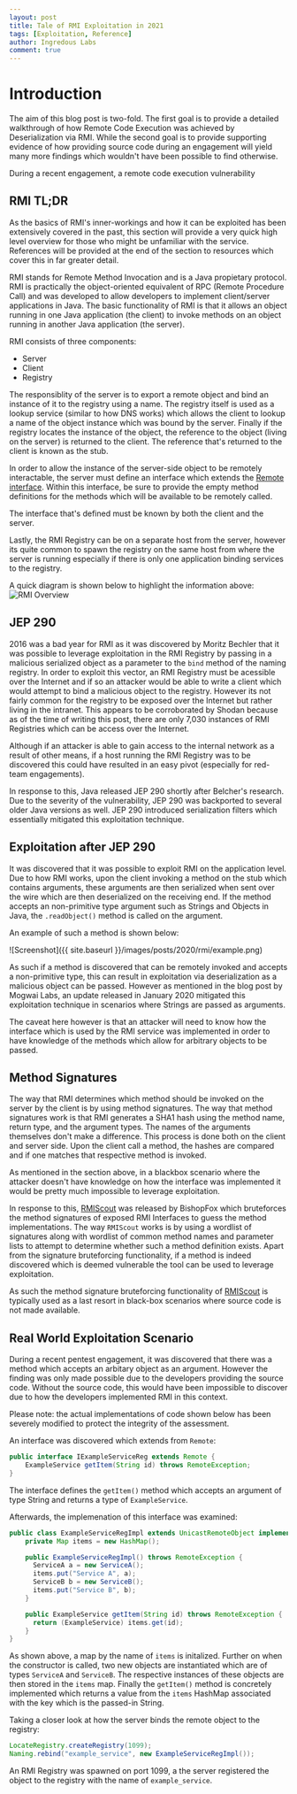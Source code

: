 ```yaml
---
layout: post
title: Tale of RMI Exploitation in 2021
tags: [Exploitation, Reference]
author: Ingredous Labs
comment: true
---
```


# Introduction
The aim of this blog post is two-fold. The first goal is to provide a detailed walkthrough of how Remote Code Execution was achieved by Deserialization via RMI. While the second goal is to provide supporting evidence of how providing source code during an engagement will yield many more findings which wouldn't have been possible to find otherwise.

During a recent engagement, a remote code execution vulnerability 

## RMI TL;DR
As the basics of RMI's inner-workings and how it can be exploited has been extensively covered in the past, this section will provide a very quick high level overview for those who might be unfamiliar with the service. References will be provided at the end of the section to resources which cover this in far greater detail.

RMI stands for Remote Method Invocation and is a Java propietary protocol. RMI is practically the object-oriented equivalent of RPC (Remote Procedure Call) and was developed to allow developers to implement client/server applications in Java. The basic functionality of RMI is that it allows an object running in one Java application (the client) to invoke methods on an object running in another Java application (the server).

RMI consists of three components:
- Server
- Client
- Registry

The responsiblity of the server is to export a remote object and bind an instance of it to the registry using a name. The registry itself is used as a lookup service (similar to how DNS works) which allows the client to lookup a name of the object instance which was bound by the server. Finally if the registry locates the instance of the object, the reference to the object (living on the server) is returned to the client. The reference that's returned to the client is known as the stub.

In order to allow the instance of the server-side object to be remotely interactable, the server must define an interface which extends the [Remote interface](https://docs.oracle.com/javase/7/docs/api/java/rmi/Remote.html#:~:text=The%20Remote%20interface%20serves%20to,rmi.). Within this interface, be sure to provide the empty method definitions for the methods which will be available to be remotely called.

The interface that's defined must be known by both the client and the server.

Lastly, the RMI Registry can be on a separate host from the server, however its quite common to spawn the registry on the same host from where the server is running especially if there is only one application binding services to the registry.

A quick diagram is shown below to highlight the information above:
![RMI Overview](https://image.slidesharecdn.com/javarmi-130925082348-phpapp01/95/java-rmi-14-638.jpg)

## JEP 290
2016 was a bad year for RMI as it was discovered by Moritz Bechler that it was possible to leverage exploitation in the RMI Registry by passing in a malicious serialized object as a parameter to the `bind` method of the naming registry. In order to exploit this vector, an RMI Registry must be acessible over the Internet and if so an attacker would be able to write a client which would attempt to bind a malicious object to the registry. However its not fairly common for the registry to be exposed over the Internet but rather living in the intranet. This appears to be corroborated by Shodan because as of the time of writing this post, there are only 7,030 instances of RMI Registries which can be access over the Internet. 

Although if an attacker is able to gain access to the internal network as a result of other means, if a host running the RMI Registry was to be discovered this could have resulted in an easy pivot (especially for red-team engagements).

In response to this, Java released JEP 290 shortly after Belcher's research. Due to the severity of the vulnerability, JEP 290 was backported to several older Java versions as well. JEP 290 introduced serialization filters which essentially mitigated this exploitation technique.

## Exploitation after JEP 290
It was discovered that it was possible to exploit RMI on the application level. Due to how RMI works, upon the client invoking a method on the stub which contains arguments, these arguments are then serialized when sent over the wire which are then deserialized on the receiving end. If the method accepts an non-primitive type argument such as Strings and Objects in Java, the `.readObject()` method is called on the argument. 

An example of such a method is shown below:

![Screenshot]({{ site.baseurl }}/images/posts/2020/rmi/example.png)

As such if a method is discovered that can be remotely invoked and accepts a non-primitive type, this can result in exploitation via deserialization as a malicious object can be passed.  However as mentioned in the blog post by Mogwai Labs, an update released in January 2020 mitigated this exploitation technique in scenarios where Strings are passed as arguments. 



The caveat here however is that an attacker will need to know how the interface which is used by the RMI service was implemented in order to have knowledge of the methods which allow for arbitrary objects to be passed.

## Method Signatures
The way that RMI determines which method should be invoked on the server by the client is by using method signatures. The way that method signatures work is that RMI generates a SHA1 hash using the method name, return type, and the argument types. The names of the arguments themselves don't make a difference. This process is done both on the client and server side. Upon the client call a method, the hashes are compared and if one matches that respective method is invoked. 

As mentioned in the section above, in a blackbox scenario where the attacker doesn't have knowledge on how the interface was implemented it would be pretty much impossible to leverage exploitation.

In response to this, [RMIScout](https://github.com/BishopFox/rmiscout) was released by BishopFox which bruteforces the method signatures of exposed RMI Interfaces to guess the method implementations. The way `RMIScout` works is by using a wordlist of signatures along with wordlist of common method names and parameter lists to attempt to determine whether such a method definition exists. Apart from the signature bruteforcing functionality, if a method is indeed discovered which is deemed vulnerable the tool can be used to leverage exploitation.

As such the method signature bruteforcing functionality of [RMIScout](https://github.com/BishopFox/rmiscout) is typically used as a last resort in black-box scenarios where source code is not made available.

## Real World Exploitation Scenario
During a recent pentest engagement, it was discovered that there was a method which accepts an arbitary object as an argument. However the finding was only made possible due to the developers providing the source code. Without the source code, this would have been impossible to discover due to how the developers implemented RMI in this context.

Please note: the actual implementations of code shown below has been severely modified to protect the integrity of the assessment.

An interface was discovered which extends from `Remote`:

```java
public interface IExampleServiceReg extends Remote {
    ExampleService getItem(String id) throws RemoteException;
}
```

The interface defines the `getItem()` method which accepts an argument of type String and returns a type of `ExampleService`.

Afterwards, the implemenation of this interface was examined:

```java
public class ExampleServiceRegImpl extends UnicastRemoteObject implements IExampleServiceReg {
    private Map items = new HashMap();

    public ExampleServiceRegImpl() throws RemoteException { 
      ServiceA a = new ServiceA();
      items.put("Service A", a);
      ServiceB b = new ServiceB();
      items.put("Service B", b);
    }

    public ExampleService getItem(String id) throws RemoteException {
      return (ExampleService) items.get(id);
    }
}
```

As shown above, a map by the name of `items` is initalized. Further on when the constructor is called, two new objects are instantiated which are of types `ServiceA` and `ServiceB`. The respective instances of these objects are then stored in the `items` map. Finally the `getItem()` method is concretely implemented which returns a value from the `items` HashMap associated with the key which is the passed-in String.

Taking a closer look at how the server binds the remote object to the registry:

```java
LocateRegistry.createRegistry(1099);
Naming.rebind("example_service", new ExampleServiceRegImpl());
```

An RMI Registry was spawned on port 1099, a the server registered the object to the registry with the name of `example_service`.

